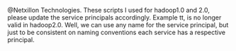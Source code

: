 @Netxillon Technologies. These scripts I used for hadoop1.0 and 2.0, please update the service principals accordingly. Example tt, is no longer valid in hadoop2.0.
Well, we can use any name for the service principal, but just to be consistent on naming conventions each service has a respective principal.

